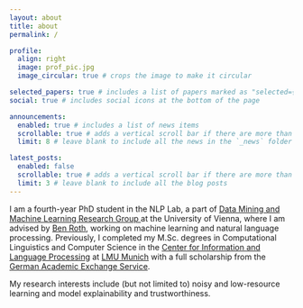 ```yaml
---
layout: about
title: about
permalink: /

profile:
  align: right
  image: prof_pic.jpg
  image_circular: true # crops the image to make it circular

selected_papers: true # includes a list of papers marked as "selected={true}"
social: true # includes social icons at the bottom of the page

announcements:
  enabled: true # includes a list of news items
  scrollable: true # adds a vertical scroll bar if there are more than 3 news items
  limit: 8 # leave blank to include all the news in the `_news` folder

latest_posts:
  enabled: false
  scrollable: true # adds a vertical scroll bar if there are more than 3 new posts items
  limit: 3 # leave blank to include all the blog posts
---
```


I am a fourth-year PhD student in the NLP Lab, a part of [Data Mining and Machine Learning Research Group ](https://dm.cs.univie.ac.at) at 
the University of Vienna, where I am advised by [Ben Roth](https://www.benjaminroth.net), 
working on machine learning and natural language processing. 
Previously, I completed my M.Sc. degrees in Computational Linguistics and Computer Science in the 
[Center for Information and Language Processing](https://www.cis.uni-muenchen.de/) 
at [LMU Munich](https://www.lmu.de/en/index.html) with a full scholarship from the 
[German Academic Exchange Service](https://www.daad.de/en/).

My research interests include (but not limited to) noisy and low-resource learning and model explainability and trustworthiness.